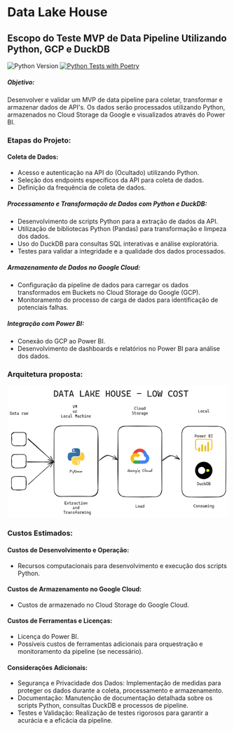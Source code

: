 # Data Lake House

## Escopo do Teste MVP de Data Pipeline Utilizando Python, GCP e DuckDB
![Python Version](https://img.shields.io/badge/Python-3.11.6-blue)
[![Python Tests with Poetry](https://github.com/marcelopborges/datalakehouse_lowcost/actions/workflows/python-app.yml/badge.svg?branch=main)](https://github.com/marcelopborges/datalakehouse_lowcost/actions/workflows/python-app.yml)

##### Objetivo:

Desenvolver e validar um MVP de data pipeline para coletar, transformar e armazenar dados de API's. Os dados serão
processados utilizando Python, armazenados no Cloud Storage da Google e visualizados através do Power BI.

### Etapas do Projeto:

#### Coleta de Dados:

* Acesso e autenticação na API do (Ocultado) utilizando Python.
* Seleção dos endpoints específicos da API para coleta de dados.
* Definição da frequência de coleta de dados.

##### Processamento e Transformação de Dados com Python e DuckDB:

* Desenvolvimento de scripts Python para a extração de dados da API.
* Utilização de bibliotecas Python (Pandas) para transformação e limpeza dos dados.
* Uso do DuckDB para consultas SQL interativas e análise exploratória.
* Testes para validar a integridade e a qualidade dos dados processados.

##### Armazenamento de Dados no Google Cloud:

* Configuração da pipeline de dados para carregar os dados transformados em Buckets no Cloud Storage do Google (GCP).
* Monitoramento do processo de carga de dados para identificação de potenciais falhas.

##### Integração com Power BI:

* Conexão do GCP ao Power BI.
* Desenvolvimento de dashboards e relatórios no Power BI para análise dos dados.

### Arquitetura proposta:
![img_3.png](img_3.png)
### Custos Estimados:

#### Custos de Desenvolvimento e Operação:

* Recursos computacionais para desenvolvimento e execução dos scripts Python.

#### Custos de Armazenamento no Google Cloud:

* Custos de armazenado no Cloud Storage do Google Cloud.

#### Custos de Ferramentas e Licenças:

* Licença do Power BI.
* Possíveis custos de ferramentas adicionais para orquestração e monitoramento da pipeline (se necessário).

#### Considerações Adicionais:

* Segurança e Privacidade dos Dados: Implementação de medidas para proteger os dados durante a coleta, processamento e armazenamento.
* Documentação: Manutenção de documentação detalhada sobre os scripts Python, consultas DuckDB e processos de pipeline.
* Testes e Validação: Realização de testes rigorosos para garantir a acurácia e a eficácia da pipeline.
